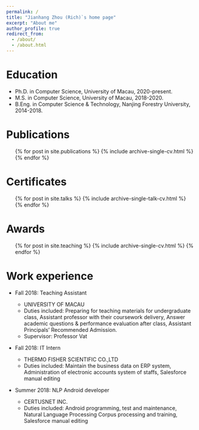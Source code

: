 ```yaml
---
permalink: /
title: "Jianhang Zhou (Rich)`s home page"
excerpt: "About me"
author_profile: true
redirect_from: 
  - /about/
  - /about.html
---
```


Education
======
* Ph.D. in Computer Science, University of Macau, 2020-present.
* M.S. in Computer Science, University of Macau, 2018-2020.
* B.Eng. in Computer Science & Technology, Nanjing Forestry University, 2014-2018.

Publications
======
  <ul>{% for post in site.publications %}
    {% include archive-single-cv.html %}
  {% endfor %}</ul>
  
Certificates
======
  <ul>{% for post in site.talks %}
    {% include archive-single-talk-cv.html %}
  {% endfor %}</ul>
  
Awards
======
  <ul>{% for post in site.teaching %}
    {% include archive-single-cv.html %}
  {% endfor %}</ul>

Work experience
======
* Fall 2018: Teaching Assistant
  * UNIVERSITY OF MACAU
  * Duties included: Preparing for teaching materials for undergraduate class, Assistant professor with their coursework delivery, Answer academic questions & performance evaluation after class, Assistant Principals’ Recommended Admission.
  * Supervisor: Professor Vat

* Fall 2018: IT Intern
  * THERMO FISHER SCIENTIFIC CO.,LTD
  * Duties included: Maintain the business data on ERP system, Administration of electronic accounts system of staffs, Salesforce manual editing
  
* Summer 2018: NLP Android developer
  * CERTUSNET INC.
  * Duties included: Android programming, test and maintenance, Natural Language Processing Corpus processing and training, Salesforce manual editing
  

